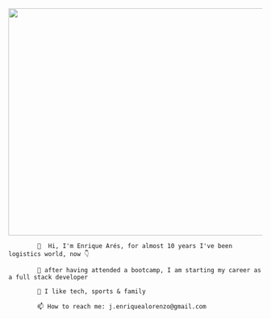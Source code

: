 <image src="https://www.laguiadelvaron.com/wp-content/uploads/2019/11/eltoniron.gif" width="1100" height="450">
 
            👋  Hi, I'm Enrique Arés, for almost 10 years I've been logistics world, now 👇
  
            🌱 after having attended a bootcamp, I am starting my career as a full stack developer
  
            🤔 I like tech, sports & family
  
            📫 How to reach me: j.enriquealorenzo@gmail.com 
